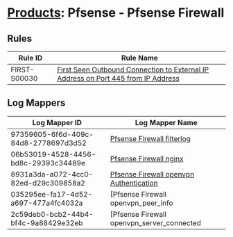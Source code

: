 # [Products](README.md): Pfsense - Pfsense Firewall

## Rules

|Rule ID|Rule Name|
|----|----|
|FIRST-S00030|[First Seen Outbound Connection to External IP Address on Port 445 from IP Address](../rules/FIRST-S00030.md)|


## Log Mappers

|Log Mapper ID|Log Mapper Name|
|----|----|
|97359605-6f6d-409c-84d8-2778697d3d52|[Pfsense Firewall filterlog](../mappings/97359605-6f6d-409c-84d8-2778697d3d52.md)|
|06b53019-4528-4456-bd8c-29393c34489e|[Pfsense Firewall nginx](../mappings/06b53019-4528-4456-bd8c-29393c34489e.md)|
|8931a3da-a072-4cc0-82ed-d29c309858a2|[Pfsense Firewall openvpn Authentication](../mappings/8931a3da-a072-4cc0-82ed-d29c309858a2.md)|
|035295ee-fa17-4d52-a697-477a4fc4032a|[Pfsense Firewall openvpn_peer_info|openvpn_error|php_log|sshguard|sshd_log](../mappings/035295ee-fa17-4d52-a697-477a4fc4032a.md)|
|2c59deb0-bcb2-44b4-bf4c-9a88429e32eb|[Pfsense Firewall openvpn_server_connected|openvpn_server_disconnected|cron_log](../mappings/2c59deb0-bcb2-44b4-bf4c-9a88429e32eb.md)|


